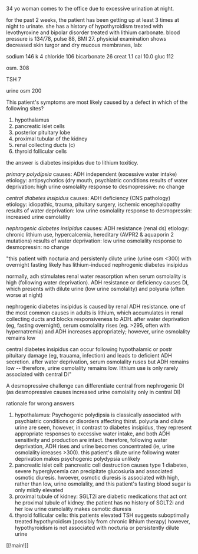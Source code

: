 34 yo woman comes to the office due to excessive urination at night. 

for the past 2 weeks, the patient has been getting up at least 3 times at night to urinate. she has a history of hypothyroidism treated with levothyroxine and bipolar disorder treated with lithium carbonate. blood pressure is 134/78, pulse 88, BMI 27. physicial examination shows decreased skin turgor and dry mucous membranes, lab: 

sodium 146
k 4 
chloride 106 
bicarbonate 26 
creat 1.1 
cal 10.0 
gluc 112 

osm. 308 

TSH 7 

urine osm 200

This patient's symptoms are most likely caused by a defect in which of the following sites? 

1. hypothalamus 
2. pancreatic islet cells 
3. posterior pituitary lobe 
4. proximal tubular of the kidney 
5. renal collecting ducts (c)
6. thyroid follicular cells 

the answer is diabetes insipidus due to lithium toxiticy. 

_primary polydipsia_
causes: ADH independent (excessive water intake)
etiology: antipsychotics (dry mouth, psychiatric conditions 
results of water deprivation: high urine osmolality 
response to desmopressive: no change 

_central diabetes insipidus_ 
causes: ADH deficiency (CNS pathology)
etiology: idiopathic, trauma, pituitary surgery, ischemic encephalopathy 
results of water deprivation: low urine osmolality 
response to desmopressin: increased urine osmolality 

_nephrogenic diabetes insipidus_
causes: ADH resistance (renal ds)
etiology: chronic lithium use, hypercalcemia, hereditary (AVPR2 & aquaporin 2 mutations)
results of water deprivation: low urine osmolality 
response to desmopressin: no change 

"this patient with nocturia and persistenly dilute urine (urine osm <300) with overnight fasting likely has lithium-induced nephrogenic diabetes insipidus

normally, adh stimulates renal water reasorption when serum osmolality is high (following water deprivation). ADH resistance or deficiency causes DI, which presents with dilute urine (low urine osmolality) and polyuria (often worse at night)

nephrogenic diabetes insipidus is caused by renal ADH resistance. one of the most common causes in adults is lithium, which accumulates in renal collecting ducts and blocks responsiveness to ADH. after water deprivation (eg, fasting overnight), serum osmolality rises (eg. >295, often with hypernatremia) and ADH increases appropriately; however, urine osmolality remains low

central diabetes insipidus can occur following hypothalamic or postr pituitary damage (eg, trauama, infection) and leads to deficient ADH secretion. after water deprivation, serum osmolality ruses but ADH remains low -- therefore, urine osmolality remains low. lithium use is only rarely associated with central DI"

A desmopressive challenge can differentiate central from nephrogenic DI (as desmopressive causes increased urine osmolality only in central DI)

rationale for wrong answers

1. hypothalamus: Psychogenic polydipsia is classically associated with psychiatric conditions or disorders affecting thirst. polyuria and dilute urine are seen, however, in contrast to diabetes insipidus, they represent appropriate responses to excessive water intake, and both ADH sensitivity and production are intact. therefore, following water deprivation, ADH rises and urine becomes concentrated (ie, urine osmolality icreases >300). this patient's dilute urine following water deprivation makes psychogenic polydypsia unlikely 
2. pancreatic islet cell: pancreatic cell destruction causes type 1 diabetes, severe hyperglycemia can precipitate glucosiuria and associated osmotic diuresis. hwoever, osmotic diuresis is associated with high, rather than low, urine osmolality, and this patient's fasting blood sugar is only mildly elevated 
3. proximal tubule of kidney: SGLT2i are diabetic medications that act ont he proximal tubule of kidney. the patient has no history of SGLT2i and her low urine osmolality makes osmotic diuresis 
4. thyroid follicular cells: this patients elevated TSH suggests suboptimally treated hypothyroidism )possibly from chronic lithium therapy) however, hypothyroidism is not associated with nocturia or persistently dilute urine 

[[!main!]]

